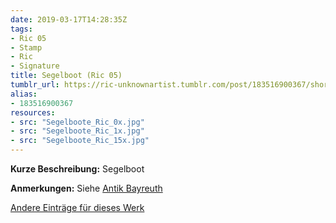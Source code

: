 ```yaml
---
date: 2019-03-17T14:28:35Z
tags:
- Ric 05
- Stamp
- Ric
- Signature
title: Segelboot (Ric 05)
tumblr_url: https://ric-unknownartist.tumblr.com/post/183516900367/short-description-sailing-boat-notes-see-antik
alias:
- 183516900367
resources:
- src: "Segelboote_Ric_0x.jpg"
- src: "Segelboote_Ric_1x.jpg"
- src: "Segelboote_Ric_15x.jpg"
---
```


**Kurze Beschreibung:** Segelboot

**Anmerkungen:** Siehe [Antik Bayreuth](http://www.antikbayreuth.de/kuenstlerverzeichnis/Kunstler_Q_bis_S/RIC_Radierung_Vogel/ric_radierung_vogel.html)

[Andere Einträge für dieses Werk](/tags/Ric-05)
